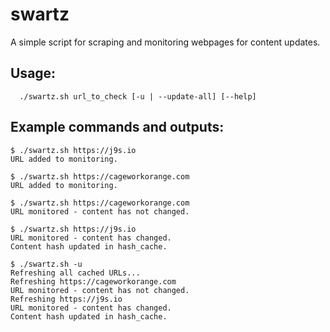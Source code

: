 # swartz
A simple script for scraping and monitoring webpages for content updates.

## Usage:
```
  ./swartz.sh url_to_check [-u | --update-all] [--help]
```

## Example commands and outputs:
```
$ ./swartz.sh https://j9s.io
URL added to monitoring.

$ ./swartz.sh https://cageworkorange.com
URL added to monitoring.

$ ./swartz.sh https://cageworkorange.com
URL monitored - content has not changed.

$ ./swartz.sh https://j9s.io
URL monitored - content has changed.
Content hash updated in hash_cache.

$ ./swartz.sh -u
Refreshing all cached URLs...
Refreshing https://cageworkorange.com
URL monitored - content has not changed.
Refreshing https://j9s.io
URL monitored - content has changed.
Content hash updated in hash_cache.
```
